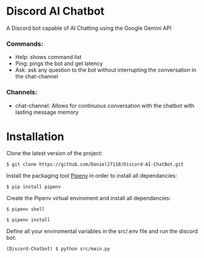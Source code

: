 # Discord AI Chatbot

A Discord bot capable of AI Chatting using the Google Gemini API


### Commands: 
- Help: shows command list
- Ping: pings the bot and get latency
- Ask: ask any question to the bot without interrupting the conversation in the chat-channel

### Channels:
 - chat-channel: Allows for continuous conversation with the chatbot with lasting message memory

# Installation

Clone the latest version of the project:

```
$ git clone https://github.com/Daniel27110/Discord-AI-ChatBot.git
```

Install the packaging tool [Pipenv](https://pipenv.pypa.io/en/latest/) in order to install all dependancies:

```
$ pip install pipenv
```

Create the Pipenv virtual enviroment and install all dependancies:

```
$ pipenv shell

$ pipenv install
```

Define all your enviromental variables in the src/.env file and run the discord bot:
```
(Discord-Chatbot) $ python src/main.py
```

